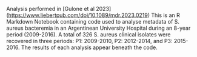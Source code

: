 Analysis performed in [Gulone et al 2023] (https://www.liebertpub.com/doi/10.1089/mdr.2023.0219) 
This is an R Markdown Notebook containing code used to analyse metadata of S. aureus bacteremia in an Argentinean University Hospital during an 8-year period (2009-2016). A total of 326 S. aureus clinical isolates were recovered in three periods: P1: 2009-2010, P2: 2012-2014, and P3: 2015-2016. The results of each analysis appear beneath the code.